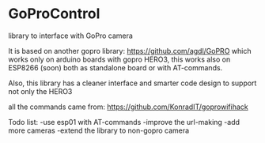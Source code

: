 # GoProControl
library to interface with GoPro camera

It is based on another gopro library: https://github.com/agdl/GoPRO which works only on arduino boards with gopro HERO3, this works also on ESP8266 (soon) both as standalone board or with AT-commands.

Also, this library has a cleaner interface and smarter code design to support not only the HERO3

all the commands came from: https://github.com/KonradIT/goprowifihack

Todo list:
-use esp01 with AT-commands
-improve the url-making
-add more cameras
-extend the library to non-gopro camera

